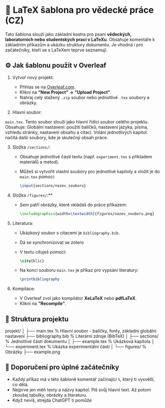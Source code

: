 # 🧪 LaTeX šablona pro vědecké práce (CZ)

Tato šablona slouží jako základní kostra pro psaní **vědeckých, laboratorních nebo studentských prací v LaTeXu**. Obsahuje komentáře k základním příkazům a ukázku struktury dokumentu. Je vhodná i pro začátečníky, kteří se s LaTeXem teprve seznamují.

## ⚙️ Jak šablonu použít v Overleaf

1. Vytvoř nový projekt:

   * Přihlas se na [Overleaf.com](https://www.overleaf.com).
   * Klikni na **"New Project" → "Upload Project"**.
   * Nahraj celý stažený `.zip` soubor nebo jednotlivé `.tex` soubory a obrázky.

2. Hlavní soubor:

`main.tex`.
Tento soubor slouží jako hlavní řídící soubor celého projektu.
Obsahuje:
Globální nastavení: použití balíčků, nastavení jazyka, písma, vzhledu stránky, nastavení obsahu a citací.
Volání jednotlivých kapitol: načítá další soubory, kde je skutečný obsah práce.

3. Složka `/sections/`:

   * Obsahuje jednotlivé části textu (např. `experiment.tex` s příkladem materiálů a metod).
   * Můžeš si vytvořit vlastní soubory pro jednotlivé kapitoly a vložit je do `main.tex` pomocí:

     ```latex
     \input{sections/nazev_souboru}
     ```

4. Složka `/figures/`:**

   * Sem patří obrázky, které vkládáš do práce příkazem:

     ```latex
     \includegraphics[width=\textwidth]{figures/nazev_souboru.png}
     ```

5. Literatura:

   * Ukázkový soubor s citacemi je `bibliography.bib`.
   * Dá se synchronizovat se zotero
   * V textu cituješ pomocí:

     ```latex
     \cite{klic}
     ```
   * Na konci souboru `main.tex` je příkaz pro vypsání literatury:

     ```latex
     \printbibliography
     ```

6. Kompilace:

   * V Overleaf zvol jako kompilátor **XeLaTeX** nebo **pdfLaTeX**.
   * Klikni na **"Recompile"**.




## 📁 Struktura projektu

projekt/
│
├── main.tex               % Hlavní soubor - balíčky, fonty, základní globální nastavení
├── bibliography.bib       % Literární zdroje (BibTeX)
│
├── sections/              % Jednotlivé části dokumentu
│   ├── example.tex        % Ukázková kapitola
│   └── experiment.tex     % Ukázka experimentální části
│
└── figures/                % Obrázky
    ├── example.png


## 🧠 Doporučení pro úplné začátečníky

* Každý příkaz má v této šabloně komentář začínající `%`, který ti vysvětlí, co dělá.
* Nejprve jen měň texty a názvy kapitol. Piš svůj hlavní text. Až potom zkoušej tabulky, obrázky a literaturu.
* Když nevíš, strejda ChatGPT ti pomůže
